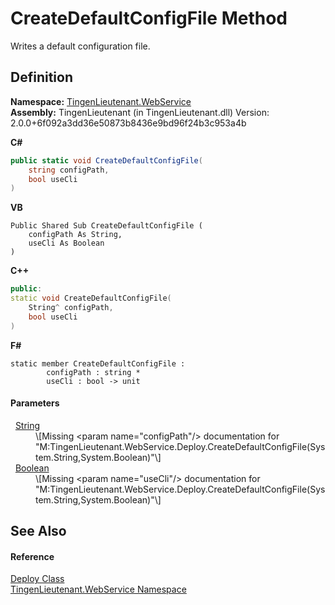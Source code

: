 # CreateDefaultConfigFile Method


Writes a default configuration file.



## Definition
**Namespace:** <a href="fc700f7d-9d7b-2ccf-ed8a-45c33dbca259">TingenLieutenant.WebService</a>  
**Assembly:** TingenLieutenant (in TingenLieutenant.dll) Version: 2.0.0+6f092a3dd36e50873b8436e9bd96f24b3c953a4b

**C#**
``` C#
public static void CreateDefaultConfigFile(
	string configPath,
	bool useCli
)
```
**VB**
``` VB
Public Shared Sub CreateDefaultConfigFile ( 
	configPath As String,
	useCli As Boolean
)
```
**C++**
``` C++
public:
static void CreateDefaultConfigFile(
	String^ configPath, 
	bool useCli
)
```
**F#**
``` F#
static member CreateDefaultConfigFile : 
        configPath : string * 
        useCli : bool -> unit 
```



#### Parameters
<dl><dt>  <a href="https://learn.microsoft.com/dotnet/api/system.string" target="_blank" rel="noopener noreferrer">String</a></dt><dd>\[Missing &lt;param name="configPath"/&gt; documentation for "M:TingenLieutenant.WebService.Deploy.CreateDefaultConfigFile(System.String,System.Boolean)"\]</dd><dt>  <a href="https://learn.microsoft.com/dotnet/api/system.boolean" target="_blank" rel="noopener noreferrer">Boolean</a></dt><dd>\[Missing &lt;param name="useCli"/&gt; documentation for "M:TingenLieutenant.WebService.Deploy.CreateDefaultConfigFile(System.String,System.Boolean)"\]</dd></dl>

## See Also


#### Reference
<a href="5683af89-b278-09ee-20ef-409c1e8aa8ff">Deploy Class</a>  
<a href="fc700f7d-9d7b-2ccf-ed8a-45c33dbca259">TingenLieutenant.WebService Namespace</a>  
